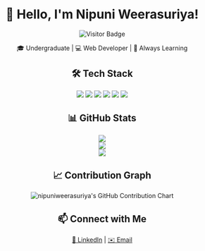 <div align="center">

# 👋 Hello, I'm Nipuni Weerasuriya!

![Visitor Badge](https://komarev.com/ghpvc/?username=nipuniw&label=Profile+views&color=0e75b6&style=flat)

🎓 Undergraduate | 💻 Web Developer | 🌱 Always Learning

</div>


<div align="center">

## 🛠️ Tech Stack

<img src="https://img.shields.io/badge/-HTML5-E34F26?logo=html5&logoColor=white" />
<img src="https://img.shields.io/badge/-CSS3-1572B6?logo=css3&logoColor=white" />
<img src="https://img.shields.io/badge/-PHP-777BB4?logo=php&logoColor=white" />
<img src="https://img.shields.io/badge/-JavaScript-F7DF1E?logo=javascript&logoColor=black" />
<img src="https://img.shields.io/badge/-VSCode-007ACC?logo=visualstudiocode&logoColor=white" />
<img src="https://img.shields.io/badge/-Figma-F24E1E?logo=figma&logoColor=white" />

</div>



<div align="center">

## 📊 GitHub Stats

<img src="https://github-readme-stats.vercel.app/api?username=nipuniw&show_icons=true&theme=tokyonight&hide_title=true" />  
<br/>
<img src="https://github-readme-stats.vercel.app/api/top-langs/?username=nipuniw&layout=compact&theme=tokyonight" />  
<br/>
<img src="https://streak-stats.demolab.com/?user=nipuniw&theme=tokyonight&hide_border=true" />

</div>


<div align="center">

## 📈 Contribution Graph

<div align="center">
  <img src="https://ghchart.rshah.org/00bfff/nipuniweerasuriya" alt="nipuniweerasuriya's GitHub Contribution Chart" />
</div>





<div align="center">

## 📫 Connect with Me

<a href="https://www.linkedin.com/in/nipuni-weerasuriya-782990277/">💼 LinkedIn</a> |
<a href="mailto:nipuniweerasuriya2@gmail.com">✉️ Email</a> 

</div>
